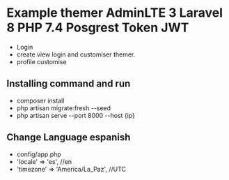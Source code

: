 # Example themer AdminLTE 3 Laravel 8 PHP 7.4 Posgrest Token JWT
* Login
* create view login and customiser themer.
* profile customise
## Installing command and run
* composer install
* php artisan migrate:fresh --seed
* php artisan serve --port 8000 --host {ip}
## Change Language espanish
* config/app.php
* 'locale' => 'es',  //en
* 'timezone' => 'America/La_Paz', //UTC

